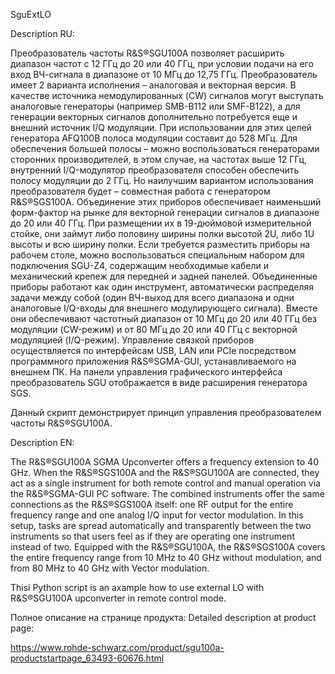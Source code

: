 SguExtLO

Description RU:

Преобразователь частоты R&S®SGU100A позволяет расширить диапазон частот с 12 ГГц до 20 или 40 ГГц, при условии
подачи на его вход ВЧ-сигнала в диапазоне от 10 МГц до 12,75 ГГц. Преобразователь имеет 2 варианта исполнения – аналоговая
и векторная версия. В качестве источника немодулированных (CW) сигналов могут выступать аналоговые генераторы
(например SMB-B112 или SMF-B122), а для генерации векторных сигналов дополнительно потребуется еще и внешний
источник I/Q модуляции. При использовании для этих целей генератора AFQ100B полоса модуляции составит до 528 МГц.
Для обеспечения большей полосы – можно воспользоваться генераторами сторонних производителей, в этом случае, на
частотах выше 12 ГГц, внутренний I/Q-модулятор преобразователя способен обеспечить полосу модуляции до 2 ГГц.
Но наилучшим вариантом использования преобразователя будет – совместная работа с генератором R&S®SGS100A.
Объединение этих приборов обеспечивает наименьший форм-фактор на рынке для векторной генерации сигналов в
диапазоне до 20 или 40 ГГц. При размещении их в 19-дюймовой измерительной стойке, они займут либо половину ширины
полки высотой 2U, либо 1U высоты и всю ширину полки. Если требуется разместить приборы на рабочем столе, можно
воспользоваться специальным набором для подключения SGU-Z4, содержащим необходимые кабели и механический
крепеж для передней и задней панелей. Объединенные приборы работают как один инструмент, автоматически
распределяя задачи между собой (один ВЧ-выход для всего диапазона и одни аналоговые I/Q-входы для внешнего модулирующего
сигнала). Вместе они обеспечивают частотный диапазон от 10 МГц до 20 или 40 ГГц без модуляции (CW-режим) и
от 80 МГц до 20 или 40 ГГц с векторной модуляцией (I/Q-режим). Управление связкой приборов осуществляется по интерфейсам
USB, LAN или PCIe посредством программного приложения R&S®SGMA-GUI, устанавливаемого на внешнем ПК. На панели
управления графического интерфейса преобразователь SGU отображается в виде расширения генератора SGS.

Данный скрипт демонстрирует принцип управления преобразователем частоты R&S®SGU100A.

Description EN:

The R&S®SGU100A SGMA Upconverter offers a frequency extension to 40 GHz. When the R&S®SGS100A and the R&S®SGU100A 
are connected, they act as a single instrument for both remote control and manual operation via the R&S®SGMA-GUI 
PC software. The combined instruments offer the same connections as the R&S®SGS100A itself: one RF output for the 
entire frequency range and one analog I/Q input for vector modulation. In this setup, tasks are spread automatically 
and transparently between the two instruments so that users feel as if they are operating one instrument instead of two. 
Equipped with the R&S®SGU100A, the R&S®SGS100A covers the entire frequency range from 10 MHz to 40 GHz without 
modulation, and from 80 MHz to 40 GHz with Vector modulation.

Thisi Python script is an axample how to use external LO with R&S®SGU100A upconverter in remote control mode.

Полное описание на странице продукта:
Detailed description at product page:

https://www.rohde-schwarz.com/product/sgu100a-productstartpage_63493-60676.html